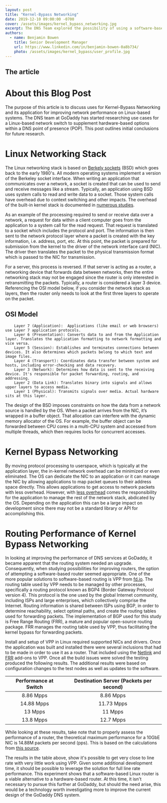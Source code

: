 ```yaml
---
layout: post
title: "Kernel-Bypass Networking"
date: 2019-12-10 09:00:00 -0700
cover: /assets/images/kernel_bypass_networking.jpg
excerpt: The DNS Team explored the possibility of using a software-based router instead of a hardware router. This post examines the reasons for using a software-based router with Kernel-Bypass Networking.
authors:
  - name: Benjamin Bowen
    title: Senior Development Manager
    url: https://www.linkedin.com/in/benjamin-bowen-0a8b734/
    photo: /assets/images/kernel_bypass/user_profile.jpg
---
```



## The article

# About this Blog Post
The purpose of this article is to discuss uses for Kernel-Bypass Networking and its application for improving network performance on Linux-based systems. The DNS team at GoDaddy has started researching use cases for a Linux-based network switch to supplement hardware-based options within a DNS point of presence (POP). This post outlines initial conclusions for future research.

# Linux Networking Stack
The Linux networking stack is based on [Berkely sockets](https://en.wikipedia.org/wiki/Berkeley_sockets) (BSD) which goes back to the early 1980's. All modern operating systems implement a version of the Berkeley socket interface. When writing an application that communicates over a network, a socket is created that can be used to send and receive messages like a stream. Typically, an application using BSD uses system calls to read and write data to a socket. Those system calls have overhead due to context switching and other impacts. The overhead of the built-in kernel stack is documented in [numerous studies](https://www.redhat.com/en/blog/pushing-limits-kernel-networking).

As an example of the processing required to send or receive data over a network, a request for data within a client computer goes from the application to a system call for the read request. That request is translated to a socket which includes the protocol and port. The information is then sent to the network protocol layer where a packet is created with the key information, i.e. address, port, etc. At this point, the packet is prepared for submission from the kernel to the driver of the network interface card (NIC). The driver then translates the packet to the physical transmission format which is passed to the NIC for transmission.

For a server, this process is reversed. If that server is acting as a router, a networking device that forwards data between networks, then the entire networking stack may not be engaged since the router is only interested in retransmitting the packets. Typically, a router is considered a layer 3 device. Referencing the OSI model below, if you consider the network stack as layers, then the router only needs to look at the first three layers to operate on the packet.

## OSI Model
```
    Layer 7 (Application):  Applications (like email or web browsers) use Layer 7 application protocols.
    Layer 6 (Presentation): Converts data to and from the Application layer. Translates the application formatting to network formatting and vice versa.
    Layer 5 (Session): Establishes and terminates connections between devices. It also determines which packets belong to which text and image files.
    Layer 4 (Transport): Coordinates data transfer between system and hosts, including error-checking and data recovery.
    Layer 3 (Network): Determines how data is sent to the receiving device. It's responsible for packet forwarding, routing, and addressing.
    Layer 2 (Data Link): Translates binary into signals and allows upper layers to access media.
    Layer 1 (Physical): Transmits signals over media. Actual hardware sits at this layer. 
```

The design of the BSD imposes constraints on how the data from a network source is handled by the OS. When a packet arrives from the NIC, it’s wrapped in a buffer object. That allocation can interfere with the dynamic memory allocator of the OS. For example, the buffer object can be forwarded between CPU cores in a multi-CPU system and accessed from multiple threads, which then requires locks for concurrent accesses.

# Kernel Bypass Networking
By moving protocol processing to userspace, which is typically at the application layer, the in-kernel network overhead can be minimized or even eliminated. The OS can dedicate the NIC to an application or it can manage the NIC by allowing applications to map packet queues to their address space directly. This allows applications to get access to network packets with less overhead. However, with [less overhead](https://medium.com/@penberg/on-kernel-bypass-networking-and-programmable-packet-processing-799609b06898) comes the responsibility for the application to manage the rest of the network stack, abdicated by the OS. Depending on the application this can be a large impact on development since there may not be a standard library or API for accomplishing this.

# Routing Performance of Kernel Bypass Networking
In looking at improving the performance of DNS services at GoDaddy, it became apparent that the routing system needed an upgrade. Consequently, when studying possibilities for improving routers, the option of attempting a software-based router seemed appropriate. One of the more popular solutions to software-based routing is VPP from [fd.io](https://wiki.fd.io/view/VPP/What_is_VPP%3F). The routing table used by VPP needs to be managed by other processes, specifically a routing protocol known as BGP4 (Border Gateway Protocol version 4). This protocol is the one used by the global Internet community, including ISPs and large enterprises, which collectively comprise the Internet. Routing information is shared between ISPs using BGP, in order to determine reachability, select optimal paths, and create the routing tables used for forwarding packets. The implementation of BGP used for this study is Free Range Routing (FRR), a mature and popular open-source routing package. FRR manages the routing table used by VPP, thus facilitating the kernel bypass for forwarding packets.


Install and setup of VPP in Linux required supported NICs and drivers. Once the application was built and installed there were several inclusions that had to be made in order to use it as a router. That included using the [Netlink](https://github.com/Oryon/vpp-netlink) and [FRR](https://github.com/FRRouting/frr/wiki/Alternate-forwarding-planes:-VPP) add-ons to VPP. Once all the build issues were solved the testing produced the following results. The additional results were based on configuration changes to the test nodes as well as updates to the software.

<table>
<thead>
<tr>
<th align="center">Performance at Switch</th>
<th align="center">Destination Server (Packets per second)</th>
</tr>
</thead>
<tbody>
<tr>
<td align="center">8.86 Mpps</td>
<td align="center">8.86 Mpps</td>
</tr>
<tr>
<td align="center">14.88 Mpps</td>
<td align="center">11.73 Mpps</td>
</tr>
<tr>
<td align="center">13 Mpps</td>
<td align="center">11 Mpps</td>
</tr>
<tr>
<td align="center">13.8 Mpps</td>
<td align="center">12.7 Mpps</td>
</tr>
</tbody>
</table>

While looking at these results, take note that to properly assess the performance of a router, the theoretical maximum performance for a 10GbE NIC is 14.88M packets per second (pps). This is based on the calculations from [this source](https://www.fmad.io/blog-what-is-10g-line-rate.html).

The results in the table above, show it's possible to get very close to line rate with very little work using VPP. Given some additional development time, it should be possible to leverage the solution for full line rate performance. This experiment shows that a software-based Linux router is a viable alternative to a hardware-based router. At this time, it isn't necessary to pursue this further at GoDaddy, but should the need arise, this would be a technology worth investigating more to improve the current design of the GoDaddy DNS system.
